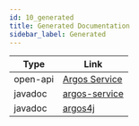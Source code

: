 ```yaml
---
id: 10_generated
title: Generated Documentation
sidebar_label: Generated
---
```


| Type     | Link                                                |
| -------- | --------------------------------------------------- |
| open-api | [Argos Service](/generated/openapi/index.html)               |
| javadoc  | [argos-service](/generated/javadoc/argos-service/index.html) |
| javadoc  | [argos4j](/generated/javadoc/argos4j/index.html)             |
